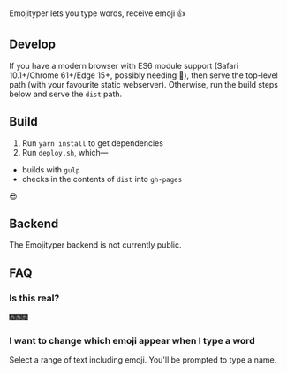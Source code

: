 Emojityper lets you type words, receive emoji &#x1f44d;

## Develop

If you have a modern browser with ES6 module support (Safari 10.1+/Chrome 61+/Edge 15+, possibly needing &#x1f6a9;), then serve the top-level path (with your favourite static webserver).
Otherwise, run the build steps below and serve the `dist` path.

## Build

1. Run `yarn install` to get dependencies
1. Run `deploy.sh`, which—
  * builds with `gulp`
  * checks in the contents of `dist` into `gh-pages`

&#x1f60e;

## Backend

The Emojityper backend is not currently public.

## FAQ

### Is this real?

&#x1f386;&#x1f386;&#x1f386;

### I want to change which emoji appear when I type a word

Select a range of text including emoji.
You'll be prompted to type a name.
